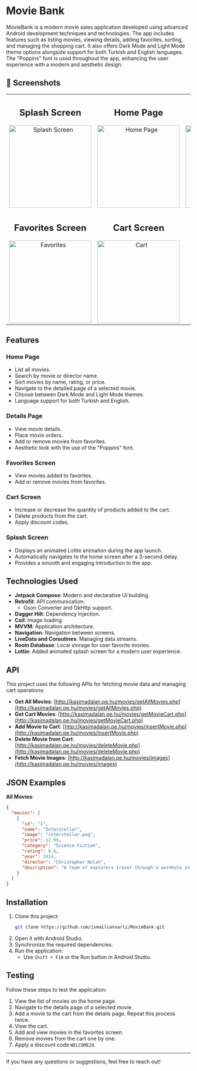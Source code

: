 # Movie Bank

MovieBank is a modern movie sales application developed using advanced Android development techniques and technologies. The app includes features such as listing movies, viewing details, adding favorites, sorting, and managing the shopping cart. It also offers Dark Mode and Light Mode theme options alongside support for both Turkish and English languages. The "Poppins" font is used throughout the app, enhancing the user experience with a modern and aesthetic design.

## 📸 Screenshots

<table align="center">
    <tr>
        <td align="center">
            <strong><h2>Splash Screen</h2></strong>
            <img src="https://github.com/user-attachments/assets/c588eb1d-fef3-40cd-b12f-182627bb622c" alt="Splash Screen" width="225" height="auto">
        </td>
        <td align="center">
            <strong><h2>Home Page</h2></strong>
            <img src="https://github.com/user-attachments/assets/7d859cd2-8358-4ef1-8119-432c719088cb" alt="Home Page" width="225" height="auto">
        </td>
        <td align="center">
            <strong><h2>Movie Details</h2></strong>
            <img src="https://github.com/user-attachments/assets/37a881af-39b1-4b49-9418-b547a08fb658" alt="Movie Details" width="225" height="auto">
        </td>
    </tr>
    <tr>
        <td align="center">
            <strong><h2>Favorites Screen</h2></strong>
            <img src="https://github.com/user-attachments/assets/e94f1496-e5a6-434b-8041-b97b2698a450" alt="Favorites" width="225" height="auto">
        </td>
        <td align="center">
            <strong><h2>Cart Screen</h2></strong>
            <img src="https://github.com/user-attachments/assets/d5871b6d-cb96-4254-9240-93541527380a" alt="Cart" width="225" height="auto">
        </td>
    </tr>
</table>

## Features

### Home Page

- List all movies.
- Search by movie or director name.
- Sort movies by name, rating, or price.
- Navigate to the detailed page of a selected movie.
- Choose between Dark Mode and Light Mode themes.
- Language support for both Turkish and English.

### Details Page

- View movie details.
- Place movie orders.
- Add or remove movies from favorites.
- Aesthetic look with the use of the "Poppins" font.

### Favorites Screen

- View movies added to favorites.
- Add or remove movies from favorites.

### Cart Screen

- Increase or decrease the quantity of products added to the cart.
- Delete products from the cart.
- Apply discount codes.

### Splash Screen

- Displays an animated Lottie animation during the app launch.
- Automatically navigates to the home screen after a 3-second delay.
- Provides a smooth and engaging introduction to the app.

## Technologies Used

- **Jetpack Compose**: Modern and declarative UI building.
- **Retrofit**: API communication.
  - Gson Converter and OkHttp support.
- **Dagger Hilt**: Dependency Injection.
- **Coil**: Image loading.
- **MVVM**: Application architecture.
- **Navigation**: Navigation between screens.
- **LiveData and Coroutines**: Managing data streams.
- **Room Database**: Local storage for user favorite movies.
- **Lottie**: Added animated splash screen for a modern user experience.

## API

This project uses the following APIs for fetching movie data and managing cart operations:

- **Get All Movies**: [http://kasimadalan.pe.hu/movies/getAllMovies.php](http://kasimadalan.pe.hu/movies/getAllMovies.php)
- **Get Cart Movies**: [http://kasimadalan.pe.hu/movies/getMovieCart.php](http://kasimadalan.pe.hu/movies/getMovieCart.php)
- **Add Movie to Cart**: [http://kasimadalan.pe.hu/movies/insertMovie.php](http://kasimadalan.pe.hu/movies/insertMovie.php)
- **Delete Movie from Cart**: [http://kasimadalan.pe.hu/movies/deleteMovie.php](http://kasimadalan.pe.hu/movies/deleteMovie.php)
- **Fetch Movie Images**: [http://kasimadalan.pe.hu/movies/images](http://kasimadalan.pe.hu/movies/images)

## JSON Examples

**All Movies**:
```json
{
  "movies": [
    {
      "id": "1",
      "name": "Interstellar",
      "image": "interstellar.png",
      "price": 12.99,
      "category": "Science Fiction",
      "rating": 8.6,
      "year": 2014,
      "director": "Christopher Nolan",
      "description": "A team of explorers travel through a wormhole in space in an attempt to ensure humanity's survival."
    }
  ]
}
```

## Installation

1. Clone this project:
   ```bash
   git clone https://github.com/ismailcanvarli/MovieBank.git
   ```
2. Open it with Android Studio.
3. Synchronize the required dependencies.
4. Run the application:
   - Use `Shift + F10` or the Run button in Android Studio.

## Testing

Follow these steps to test the application:

1. View the list of movies on the home page.
2. Navigate to the details page of a selected movie.
3. Add a movie to the cart from the details page. Repeat this process twice.
4. View the cart.
5. Add and view movies in the favorites screen.
6. Remove movies from the cart one by one.
7. Apply a discount code `WELCOME20`.

---

If you have any questions or suggestions, feel free to reach out!
